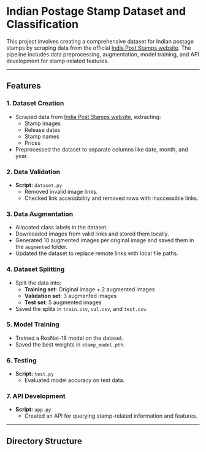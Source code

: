 # Indian Postage Stamp Dataset and Classification

This project involves creating a comprehensive dataset for Indian postage stamps by scraping data from the official [India Post Stamps website](https://postagestamps.gov.in/). The pipeline includes data preprocessing, augmentation, model training, and API development for stamp-related features.

---

## Features

### 1. Dataset Creation
- Scraped data from [India Post Stamps website](https://postagestamps.gov.in/), extracting:
  - Stamp images
  - Release dates
  - Stamp names
  - Prices
- Preprocessed the dataset to separate columns like date, month, and year.

### 2. Data Validation
- **Script:** `dataset.py`
  - Removed invalid image links.
  - Checked link accessibility and removed rows with inaccessible links.

### 3. Data Augmentation
- Allocated class labels in the dataset.
- Downloaded images from valid links and stored them locally.
- Generated 10 augmented images per original image and saved them in the `augmented` folder.
- Updated the dataset to replace remote links with local file paths.

### 4. Dataset Splitting
- Split the data into:
  - **Training set**: Original image + 2 augmented images
  - **Validation set**: 3 augmented images
  - **Test set**: 5 augmented images
- Saved the splits in `train.csv`, `val.csv`, and `test.csv`.

### 5. Model Training
- Trained a ResNet-18 model on the dataset.
- Saved the best weights in `stamp_model.pth`.

### 6. Testing
- **Script:** `test.py`
  - Evaluated model accuracy on test data.

### 7. API Development
- **Script:** `app.py`
  - Created an API for querying stamp-related information and features.

---

## Directory Structure

